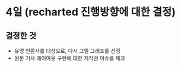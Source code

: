 # 4일 (recharted 진행방향에 대한 결정)

## 결정한 것

- 유명 언론사를 대상으로, 다시 그릴 그래프를 선정
- 원본 기사 레이아웃 구현에 대한 저작권 이슈를 체크

